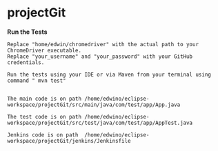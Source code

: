 # projectGit


**Run the Tests**

    Replace "home/edwin/chromedriver" with the actual path to your ChromeDriver executable.
    Replace "your_username" and "your_password" with your GitHub credentials.
    
    Run the tests using your IDE or via Maven from your terminal using command " mvn test"
    
    
    The main code is on path /home/edwino/eclipse-workspace/projectGit/src/main/java/com/test/app/App.java

    The test code is on path /home/edwino/eclipse-workspace/projectGit/src/test/java/com/test/app/AppTest.java
    
    Jenkins code is on path  /home/edwino/eclipse-workspace/projectGit/jenkins/Jenkinsfile

